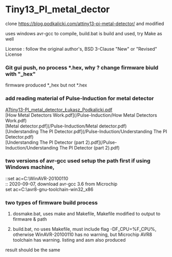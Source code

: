 # Tiny13_PI_metal_dector  

clone https://blog.podkalicki.com/attiny13-pi-metal-detector/ and modified

uses windows avr-gcc to compile, build.bat is build and used, try Make as well  

License : follow the original author's, BSD 3-Clause "New" or "Revised" License  

### Git gui push, no process *.hex, why ? change firmware biuld with "_hex"
firmware produced *_hex but not *.hex  


### add reading material of Pulse-Induction for metal detector   
[ATtiny13-PI_metal_detector_Łukasz_Podkalicki.pdf](/Pulse-Induction/ATtiny13-PI_metal_detector_Łukasz_Podkalicki.pdf)   
[How Metal Detectors Work.pdf](/Pulse-Induction/How Metal Detectors Work.pdf)       
[Metal detector.pdf](/Pulse-Induction/Metal detector.pdf)             
[Understanding The PI Detector.pdf](/Pulse-Induction/Understanding The PI Detector.pdf)     
[Understanding The PI Detector (part 2).pdf](/Pulse-Induction/Understanding The PI Detector (part 2).pdf)    

### two versions of avr-gcc used setup the path first if using Windows machine,
::set ac=C:\WinAVR-20100110  
:: 2020-09-07, download avr-gcc 3.6 from Microchip  
set ac=C:\avr8-gnu-toolchain-win32_x86  

### two types of firmware build process

1. dosmake.bat, uses make and Makefile, Makefile modified to output to firmware & path
    
2. build.bat, no uses Makefile, must include flag -DF_CPU=%F_CPU%, otherwise WinAVR-20100110 has no warning, but Microchip AVR8 toolchain has warning. listing and asm also produced  

result should be the same
  
